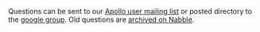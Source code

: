Questions can be sent to our [Apollo user mailing list](mailto:apollo@lbl.gov) or posted directory to the [google group](https://groups.google.com/a/lbl.gov/forum/#!forum/apollo).   Old questions are [archived on Nabble](http://gmod.827538.n3.nabble.com/Apollo-f815553.html).
